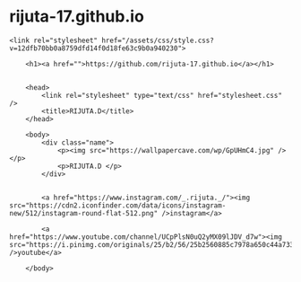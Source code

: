 # rijuta-17.github.io
    <link rel="stylesheet" href="/assets/css/style.css?v=12dfb70bb0a8759dfd14f0d18fe63c9b0a940230">
</head>

<body>
    <div class="container-lg px-3 my-5 markdown-body">

        <h1><a href="">https://github.com/rijuta-17.github.io</a></h1>


        <head>
            <link rel="stylesheet" type="text/css" href="stylesheet.css" />
            <title>RIJUTA.D</title>
        </head>

        <body>
            <div class="name">
                <p><img src="https://wallpapercave.com/wp/GpUHmC4.jpg" /></p>
                <p>RIJUTA.D </p>
            </div>


            <a href="https://www.instagram.com/_.rijuta._/"><img src="https://cdn2.iconfinder.com/data/icons/instagram-new/512/instagram-round-flat-512.png" />instagram</a>

            <a href="https://www.youtube.com/channel/UCpPlsN0uQ2yMX09lJDV_d7w"><img src="https://i.pinimg.com/originals/25/b2/56/25b2560885c7978a650c44a73396066e.png" />youtube</a>

        </body>

